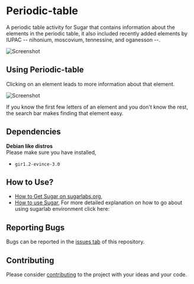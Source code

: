 Periodic-table
==============

A periodic table activity for Sugar that contains information about the elements in the periodic table, it also included recently added elements by IUPAC -- nihonium, moscovium, tennessine, and oganesson --.

![Screenshot](https://github.com/sugarlabs/periodic-table/blob/master/screenshots/3.png)

Using Periodic-table
--------------------

Clicking on an element leads to more information about that element.

![Screenshot](https://github.com/sugarlabs/periodic-table/blob/master/screenshots/1.png)


If you know the first few letters of an element and you don't know the rest, the search bar makes finding that element easy.

Dependencies
--------------

**Debian like distros**<br/>
Please make sure you have installed,
- `gir1.2-evince-3.0`

How to Use?
--------------
* [How to Get Sugar on sugarlabs.org](https://sugarlabs.org/),
* [How to use Sugar](https://help.sugarlabs.org/),
For more detailed explanation on how to go about using sugarlab environment click here:

Reporting Bugs
--------------

Bugs can be reported in the
[issues tab](https://github.com/sugarlabs/periodic-table/issues)
of this repository.

Contributing
------------

Please consider [contributing](https://github.com/sugarlabs/sugar-docs/blob/master/src/contributing.md) to the project with your ideas and your code.
